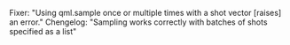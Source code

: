 Fixer: "Using qml.sample once or multiple times with a shot vector [raises] an error." Chengelog: "Sampling works correctly with batches of shots specified as a list"